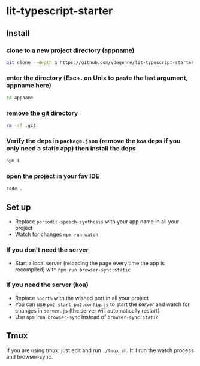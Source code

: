 # lit-typescript-starter

## Install
### clone to a new project directory (appname)
```bash
git clone --depth 1 https://github.com/vdegenne/lit-typescript-starter.git appname
```
### enter the directory (Esc+. on Unix to paste the last argument, appname here)
```bash
cd appname
```
### remove the git directory
```bash
rm -rf .git
```
### Verify the deps in `package.json` (remove the `koa` deps if you only need a static app) then install the deps
```bash
npm i
```
### open the project in your fav IDE
```bash
code .
```



## Set up

- Replace `periodic-speech-synthesis` with your app name in all your project
- Watch for changes `npm run watch`

### If you don't need the server

- Start a local server (reloading the page every time the app is recompiled) with `npm run browser-sync:static`

### If you need the server (koa)

- Replace `%port%` with the wished port in all your project
- You can use `pm2 start pm2.config.js` to start the server and watch for changes in `server.js` (the server will automatically restart)
- Use `npm run browser-sync` instead of `browser-sync:static`

## Tmux

If you are using tmux, just edit and run `./tmux.sh`. It'll run the watch process and browser-sync.